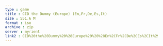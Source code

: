 ```yaml
---
type : game
title : CID the Dummy (Europe) (En,Fr,De,Es,It)
size : 551.6 M
format : iso
archive : zip
server : myrient
link2 : CID%20the%20Dummy%20%28Europe%29%20%28En%2CFr%2CDe%2CEs%2CIt%29
---
```

